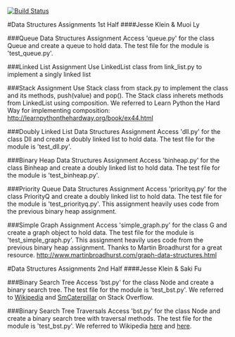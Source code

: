 [![Build Status](https://travis-ci.org/jesseklein406/data-structures.svg?branch=bst2)](https://travis-ci.org/jesseklein406/data-structures)

#Data Structures Assignments 1st Half
####Jesse Klein & Muoi Ly


###Queue Data Structures Assignment
Access 'queue.py' for the class Queue and create a queue to hold data.
The test file for the module is 'test_queue.py'.


###Linked List Assignment
Use LinkedList class from link_list.py to implement a singly linked list


###Stack Assignment
Use Stack class from stack.py to implement the class and its methods, push(value) and pop(). The Stack class inherets methods from LinkedList using composition. We referred to Learn Python the Hard Way for implementing composition: http://learnpythonthehardway.org/book/ex44.html


###Doubly Linked List Data Structures Assignment
Access 'dll.py' for the class Dll and create a doubly linked list to hold data.
The test file for the module is 'test_dll.py'.


###Binary Heap Data Structures Assignment
Access 'binheap.py' for the class Binheap and create a doubly linked list to hold data.
The test file for the module is 'test_binheap.py'.


###Priority Queue Data Structures Assignment
Access 'priorityq.py' for the class PriorityQ and create a doubly linked list to hold data.
The test file for the module is 'test_priorityq.py'. This assignment heavily uses code from
the previous binary heap assignment.


###Simple Graph Assignment
Access 'simple_graph.py' for the class G and create a graph object to hold data.
The test file for the module is 'test_simple_graph.py'. This assignment heavily uses code from
the previous binary heap assignment. Thanks to Martin Broadhurst for a great resource. http://www.martinbroadhurst.com/graph-data-structures.html


#Data Structures Assignments 2nd Half
####Jesse Klein & Saki Fu


###Binary Search Tree
Access 'bst.py' for the class Node and create a binary search tree. The test
file for the module is 'test_bst.py'. We referred to [Wikipedia](https://en.wikipedia.org/wiki/Binary_search_tree) and [SmCaterpillar](http://stackoverflow.com/questions/29379213/depth-of-a-binary-search-tree-in-python) on Stack Overflow.


###Binary Search Tree Traversals
Access 'bst.py' for the class Node and create a binary search tree with traversal methods. The test file for the module is 'test_bst.py'. We referred to Wikipedia [here](https://en.wikipedia.org/wiki/Binary_search_tree) and [here](https://en.wikipedia.org/wiki/Tree_traversal).